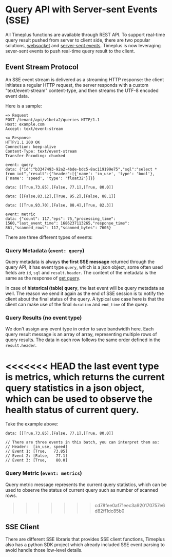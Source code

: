 # Query API with Server-sent Events (SSE)

All Timeplus functions are available through REST API. To support real-time query result pushed from server to client side, there are two popular solutions, [websocket](https://developer.mozilla.org/en-US/docs/Web/API/WebSockets_API) and [server-sent events](https://developer.mozilla.org/en-US/docs/Web/API/Server-sent_events). Timeplus is now leveraging sever-sent events to push real-time query result to the client.

## Event Stream Protocol

An SSE event stream is delivered as a streaming HTTP response: the client initiates a regular HTTP request, the server responds with a custom "text/event-stream" content-type, and then streams the UTF-8 encoded event data.

Here is a sample:

```
=> Request
POST /tenant/api/v1beta2/queries HTTP/1.1
Host: example.com
Accept: text/event-stream

<= Response
HTTP/1.1 200 OK
Connection: keep-alive
Content-Type: text/event-stream
Transfer-Encoding: chunked

event: query
data: {"id":"b3347493-92a2-4bde-bdc5-8ac119199e75","sql":"select * from iot","result":{"header":[{'name': 'in_use', 'type': 'bool'},{'name': 'speed', 'type': 'float32'}]}}

data: [[True,73.85],[False, 77.1],[True, 80.0]]

data: [[False,83.12],[True, 95.2],[False, 88.1]]

data: [[True,93.70],[False, 88.4],[True, 82.3]]

event: metric
data: {"count": 117,"eps": 75,"processing_time": 1560,"last_event_time": 1686237113265,"response_time": 861,"scanned_rows": 117,"scanned_bytes": 7605}

```

There are three different types of events:

### Query Metadata (`event: query`)

Query metadata is always **the first SSE message** returned through the query API, it has event type `query`, which is a json object, some often used fields are `id`, `sql` and `result.header`. The content of the metadata is the same as the response of [get query](https://docs.timeplus.com/rest.html#tag/Queries-v1beta2/paths/~1v1beta2~1queries~1%7Bid%7D/get).

In case of **historical (table) query**, the last event will be query metadata as well. The reason we send it again as the end of SSE session is to notify the client about the final status of the query. A typical use case here is that the client can make use of the final `duration` and `end_time` of the query.

### Query Results (no event type)

We don't assign any event type in order to save bandwidth here. Each query result message is an array of array, representing multiple rows of query results. The data in each row follows the same order defined in the `result.header`.

<<<<<<< HEAD
the last event type is metrics, which returns the current query statistics in a json object, which can be used to observe the health status of current query.
=======
Take the example above:

```
data: [[True,73.85],[False, 77.1],[True, 80.0]]

// There are three events in this batch, you can interpret them as:
// Header:  [in_use, speed]
// Event 1: [True,   73.85]
// Event 2: [False,   77.1]
// Event 3: [True,    80.0]
```

### Query Metric (`event: metrics`)

Query metric message represents the current query statistics, which can be used to observe the status of current query such as number of scanned rows.
>>>>>>> cd78fee0af71eec3a920170757e6d82ff1dc85b0

## SSE Client

There are different SSE libraris that provides SSE client functions, Timeplus also has a python SDK project which already included SSE event parsing to avoid handle those low-level details.
